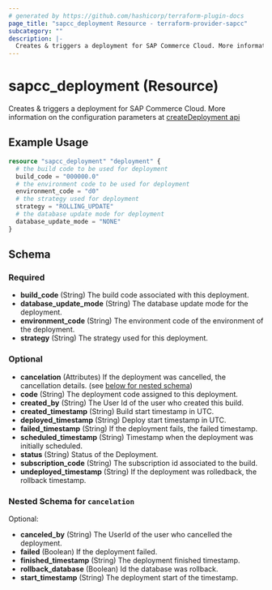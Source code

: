 ```yaml
---
# generated by https://github.com/hashicorp/terraform-plugin-docs
page_title: "sapcc_deployment Resource - terraform-provider-sapcc"
subcategory: ""
description: |-
  Creates & triggers a deployment for SAP Commerce Cloud. More information on the configuration parameters at createDeployment api https://help.sap.com/viewer/452dcbb0e00f47e88a69cdaeb87a925d/v1905/en-US/d80fd1dbefff4b8bbbbac66822d4a038.html
---
```


# sapcc_deployment (Resource)

Creates & triggers a deployment for SAP Commerce Cloud. More information on the configuration parameters at [createDeployment api](https://help.sap.com/viewer/452dcbb0e00f47e88a69cdaeb87a925d/v1905/en-US/d80fd1dbefff4b8bbbbac66822d4a038.html)

## Example Usage

```terraform
resource "sapcc_deployment" "deployment" {
  # the build code to be used for deployment
  build_code = "000000.0"
  # the environment code to be used for deployment
  environment_code = "d0"
  # the strategy used for deployment
  strategy = "ROLLING_UPDATE"
  # the database update mode for deployment
  database_update_mode = "NONE"
}
```

<!-- schema generated by tfplugindocs -->
## Schema

### Required

- **build_code** (String) The build code associated with this deployment.
- **database_update_mode** (String) The database update mode for the deployment.
- **environment_code** (String) The environment code of the environment of the deployment.
- **strategy** (String) The strategy used for this deployment.

### Optional

- **cancelation** (Attributes) If the deployment was cancelled, the cancellation details. (see [below for nested schema](#nestedatt--cancelation))
- **code** (String) The deployment code assigned to this deployment.
- **created_by** (String) The User Id of the user who created this build.
- **created_timestamp** (String) Build start timestamp in UTC.
- **deployed_timestamp** (String) Deploy start timestamp in UTC.
- **failed_timestamp** (String) If the deployment fails, the failed timestamp.
- **scheduled_timestamp** (String) Timestamp when the deployment was initially scheduled.
- **status** (String) Status of the Deployment.
- **subscription_code** (String) The subscription id associated to the build.
- **undeployed_timestamp** (String) If the deployment was rolledback, the rollback timestamp.

<a id="nestedatt--cancelation"></a>
### Nested Schema for `cancelation`

Optional:

- **canceled_by** (String) The UserId of the user who cancelled the deployment.
- **failed** (Boolean) If the deployment failed.
- **finished_timestamp** (String) The deployment finished timestamp.
- **rollback_database** (Boolean) Id the database was rollback.
- **start_timestamp** (String) The deployment start of the timestamp.


